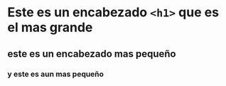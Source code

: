 # Este es un encabezado `<h1>` que es el mas grande
## este es un encabezado mas pequeño
### y este es aun mas pequeño
